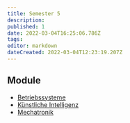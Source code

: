 ```yaml
---
title: Semester 5
description: 
published: 1
date: 2022-03-04T16:25:06.786Z
tags: 
editor: markdown
dateCreated: 2022-03-04T12:23:19.207Z
---
```


## Module

- [Betriebssysteme](/fom/semester-5/betriebssysteme.md)
- [Künstliche Intelligenz](/fom/semester-5/kuenstliche-intelligenz.md)
- [Mechatronik](/fom/semester-5/mechatronik.md)
